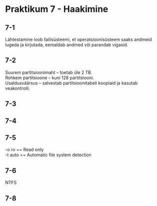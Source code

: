 # Praktikum 7 - Haakimine

## 7-1
Lähtestamine loob failisüsteemi, et operatsioonisüsteem saaks andmeid lugeda ja kirjutada, eemaldab andmed või parandab vigasid.

## 7-2
Suurem partitsioonimaht – toetab üle 2 TB.  
Rohkem partitsioone – kuni 128 partitsiooni.  
Usaldusväärsus – salvestab partitsioonitabeli koopiaid ja kasutab veakontrolli.  

## 7-3

## 7-4

## 7-5
-o ro == Read only  
-t auto == Automatic file system detection  

## 7-6 
NTFS

## 7-8
